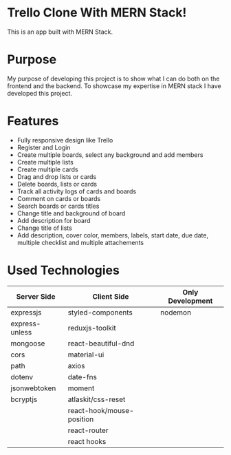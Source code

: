 # Trello Clone With MERN Stack!

This is an app built with MERN Stack.

# Purpose
My purpose of developing this project is to show what I can do both on the frontend and the backend. To showcase my expertise in MERN stack I have developed this project. 

# Features

- Fully responsive design like Trello
- Register and Login
- Create multiple boards, select any background and add members
- Create multiple lists
- Create multiple cards
- Drag and drop lists or cards
- Delete boards, lists or cards
- Track all activity logs of cards and boards
- Comment on cards or boards
- Search boards or cards titles
- Change title and background of board
- Add description for board
- Change title of lists
- Add description, cover color, members, labels, start date, due date, multiple checklist and multiple attachements

# Used Technologies

| Server Side    	| Client Side               	| Only Development 	|
|----------------	|---------------------------	|------------------	|
| expressjs      	| styled-components         	| nodemon          	|
| express-unless 	| reduxjs-toolkit           	|                  	|
| mongoose       	| react-beautiful-dnd       	|                  	|
| cors           	| material-ui                	|                  	|
| path           	| axios                     	|                  	|
| dotenv         	| date-fns                  	|                  	|
| jsonwebtoken   	| moment                    	|                  	|
| bcryptjs       	| atlaskit/css-reset        	|                  	|
|                  	| react-hook/mouse-position 	|                  	|
|                	| react-router              	|                  	|
|                	| react hooks                 	|                  	|